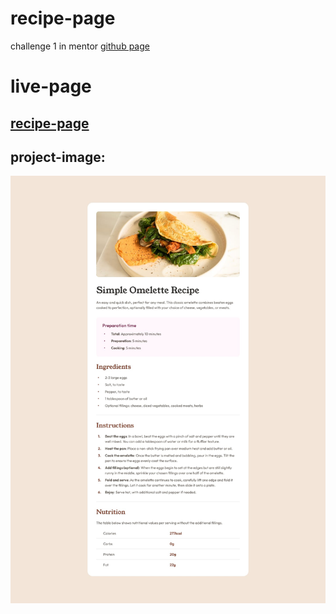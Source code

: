 # recipe-page
challenge 1 in mentor [github page](https://www.frontendmentor.io/challenges/recipe-page-KiTsR8QQKm)
# live-page
## [recipe-page](https://bs-ismahane.github.io/recipe-page/)

## project-image:
![Recipe Page](./readmeImage.jpg)

